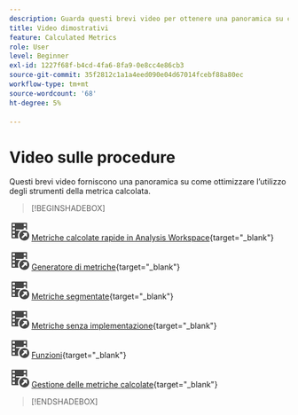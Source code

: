 ```yaml
---
description: Guarda questi brevi video per ottenere una panoramica su come ottimizzare l’utilizzo delle metriche calcolate.
title: Video dimostrativi
feature: Calculated Metrics
role: User
level: Beginner
exl-id: 1227f68f-b4cd-4fa6-8fa9-0e8cc4e86cb3
source-git-commit: 35f2812c1a1a4eed090e04d67014fcebf88a80ec
workflow-type: tm+mt
source-wordcount: '68'
ht-degree: 5%

---
```


# Video sulle procedure

Questi brevi video forniscono una panoramica su come ottimizzare l’utilizzo degli strumenti della metrica calcolata.

>[!BEGINSHADEBOX]

![VideoCheckedOut](/help/assets/icons/VideoCheckedOut.svg) [Metriche calcolate rapide in Analysis Workspace](https://experienceleague.adobe.com/docs/analytics-learn/tutorials/components/calculated-metrics/quick-calculated-metrics-in-analysis-workspace.html?lang=it){target="_blank"}

![VideoCheckedOut](/help/assets/icons/VideoCheckedOut.svg) [Generatore di metriche](https://experienceleague.adobe.com/docs/analytics-learn/tutorials/components/calculated-metrics/calculated-metrics-metric-builder.html?lang=it){target="_blank"}

![VideoCheckedOut](/help/assets/icons/VideoCheckedOut.svg) [Metriche segmentate](https://experienceleague.adobe.com/docs/analytics-learn/tutorials/components/calculated-metrics/calculated-metrics-segmented-metrics.html?lang=it){target="_blank"}

![VideoCheckedOut](/help/assets/icons/VideoCheckedOut.svg) [Metriche senza implementazione](https://experienceleague.adobe.com/docs/analytics-learn/tutorials/components/calculated-metrics/calculated-metrics-implementationless-metrics.html?lang=it){target="_blank"}

![VideoCheckedOut](/help/assets/icons/VideoCheckedOut.svg) [Funzioni](https://experienceleague.adobe.com/docs/analytics-learn/tutorials/components/calculated-metrics/calculated-metrics-functions.html?lang=it){target="_blank"}

![VideoCheckedOut](/help/assets/icons/VideoCheckedOut.svg) [Gestione delle metriche calcolate](https://experienceleague.adobe.com/docs/analytics-learn/tutorials/components/calculated-metrics/manage-your-calculated-metrics.html?lang=it){target="_blank"}


>[!ENDSHADEBOX]
